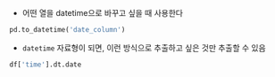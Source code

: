 - 어떤 열을 datetime으로 바꾸고 싶을 때 사용한다
```python
pd.to_datetime('date_column')
```

- `datetime` 자료형이 되면, 이런 방식으로 추출하고 싶은 것만 추출할 수 있음
```python
df['time'].dt.date
```